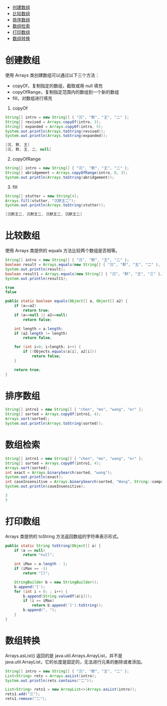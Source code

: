 - [创建数组](#创建数组)
- [比较数组](#比较数组)
- [排序数组](#排序数组)
- [数组检索](#数组检索)
- [打印数组](#打印数组)
- [数组转换](#数组转换)

# 创建数组

使用 Arrays 类创建数组可以通过以下三个方法：

- copyOf，复制指定的数组，截取或用 null 填充
- copyOfRange，复制指定范围内的数组到一个新的数组
- fill，对数组进行填充

1) copyOf

```java
String[] intro = new String[] { "沉", "默", "王", "二" };
String[] revised = Arrays.copyOf(intro, 3);
String[] expanded = Arrays.copyOf(intro, 5);
System.out.println(Arrays.toString(revised));
System.out.println(Arrays.toString(expanded));

[沉, 默, 王]
[沉, 默, 王, 二, null]
```

2) copyOfRange

```java
String[] intro = new String[] { "沉", "默", "王", "二" };
String[] abridgement = Arrays.copyOfRange(intro, 0, 3);
System.out.println(Arrays.toString(abridgement));
```

3) fill

```java
String[] stutter = new String[4];
Arrays.fill(stutter, "沉默王二");
System.out.println(Arrays.toString(stutter));

[沉默王二, 沉默王二, 沉默王二, 沉默王二]
```

# 比较数组

使用 Arrays 类提供的 equals 方法比较两个数组是否相等。

```java
String[] intro = new String[] { "沉", "默", "王", "二" };
boolean result = Arrays.equals(new String[] { "沉", "默", "王", "二" }, intro);
System.out.println(result);
boolean result1 = Arrays.equals(new String[] { "沉", "默", "王", "三" }, intro);
System.out.println(result1);

true
false
```

```java
public static boolean equals(Object[] a, Object[] a2) {
    if (a==a2)
        return true;
    if (a==null || a2==null)
        return false;

    int length = a.length;
    if (a2.length != length)
        return false;

    for (int i=0; i<length; i++) {
        if (!Objects.equals(a[i], a2[i]))
            return false;
    }

    return true;
}
```

# 排序数组

```Java
String[] intro1 = new String[] { "chen", "mo", "wang", "er" };
String[] sorted = Arrays.copyOf(intro1, 4);
Arrays.sort(sorted);
System.out.println(Arrays.toString(sorted));
```

# 数组检索

```java
String[] intro1 = new String[] { "chen", "mo", "wang", "er" };
String[] sorted = Arrays.copyOf(intro1, 4);
Arrays.sort(sorted);
int exact = Arrays.binarySearch(sorted, "wang");
System.out.println(exact);
int caseInsensitive = Arrays.binarySearch(sorted, "Wang", String::compareToIgnoreCase);
System.out.println(caseInsensitive);

3
3
```

# 打印数组

Arrays 类提供的 toString 方法返回数组的字符串表示形式。

```java
public static String toString(Object[] a) {
    if (a == null)
        return "null";

    int iMax = a.length - 1;
    if (iMax == -1)
        return "[]";

    StringBuilder b = new StringBuilder();
    b.append('[');
    for (int i = 0; ; i++) {
        b.append(String.valueOf(a[i]));
        if (i == iMax)
            return b.append(']').toString();
        b.append(", ");
    }
}
```

# 数组转换

Arrays.asList() 返回的是 java.util.Arrays.ArrayList，并不是 java.util.ArrayList，它的长度是固定的，无法进行元素的删除或者添加。


```java
String[] intro = new String[] { "沉", "默", "王", "二" };
List<String> rets = Arrays.asList(intro);
System.out.println(rets.contains("二"));

List<String> rets1 = new ArrayList<>(Arrays.asList(intro));
rets1.add("三");
rets1.remove("二");
```
